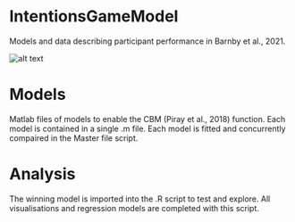 # IntentionsGameModel
Models and data describing participant performance in Barnby et al., 2021.

![alt text](https://github.com/josephmbarnby/Barnby_etal_2021_SVO/edit/main/GraphicalAbstractAlternative.png?raw=true)

# Models

Matlab files of models to enable the CBM (Piray et al., 2018) function.
Each model is contained in a single .m file.
Each model is fitted and concurrently compaired in the Master file script.

# Analysis

The winning model is imported into the .R script to test and explore.
All visualisations and regression models are completed with this script.
